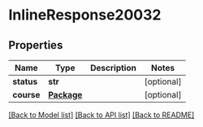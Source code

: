 # InlineResponse20032

## Properties
Name | Type | Description | Notes
------------ | ------------- | ------------- | -------------
**status** | **str** |  | [optional] 
**course** | [**Package**](Package.md) |  | [optional] 

[[Back to Model list]](../README.md#documentation-for-models) [[Back to API list]](../README.md#documentation-for-api-endpoints) [[Back to README]](../README.md)


